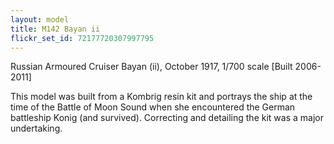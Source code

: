 ```yaml
---
layout: model
title: M142 Bayan ii
flickr_set_id: 72177720307997795
---
```


Russian Armoured Cruiser Bayan (ii), October 1917, 1/700 scale  [Built 2006-2011]

This model was built from a Kombrig resin kit and portrays the ship at the time of the Battle of Moon Sound when she encountered the German battleship Konig (and survived). Correcting and detailing the kit was a major undertaking.



